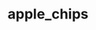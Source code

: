 ---
title: apple_chips
title_ru: Яблочные чипсы
title_ua: Яблучні чіпси

categorie: dried_fruits
categorie_ru: Сушеные фрукты
categorie_ua: Сушені фрукти

title_text_ru: "Яблочные чипсы-вкусный и полезный низкокалорийный продукт, который подходит и взрослым и детям."
title_text_ua: "Яблучні чіпси-смачний і корисний низькокалорійний продукт, який підходить і дорослим і дітям."

layout: products

description_ru: "<p>Яблочные чипсы-вкусный и полезный низкокалорийный продукт, который подходит и взрослым и детям. Тонко нарезанные и хорошо просушенные яблоки придают чипсам очень хрустящий и приятный вкус. Они заменяют печенье, конфеты и другие продукты для перекуса.</p>
<p>Это хрустящее лакомство содержит  большое количество витаминов, минеральных веществ, клетчатки и органических кислот. Так в составе содержится от 5до50мг.% хлорогеновой кислоты, которая способствует выведению из организма щавелевой кислоты ,что обуславливает нормальную деятельность печени. Клетчатка удерживает большое количество воды и двигаясь дальше по кишечнику и толстой кишке оказывает очищающее действие, поэтому так актуальна при запорах. В целом-яблочные чипсы способствуют нормализации желудочно-кишечного тракта и пищеварительной системы.</p>
<p>На производстве не используются вкусовые добавки, ароматизаторы, красители и другие химические вещества.</p><p>Состав: 100% натуральное яблоко.</p>"
description_ua: "<p>Яблучні чіпси-смачний і корисний низькокалорійний продукт, який підходить і дорослим і дітям. Тонко нарізані і добре просушені яблука надають чіпсам дуже хрусткий і приємний смак. Вони замінюють печиво, цукерки та інші продукти для перекусу. </p>
<p> Це хрустке ласощі містять велику кількість вітамінів, мінеральних речовин, клітковини і органічних кислот. Так в складі міститься від 5до50мг.% Хлорогенова кислоти, яка сприяє виведенню з організму щавлевої кислоти, що зумовлює нормальну діяльність печінки. Клітковина утримує велику кількість води і рухаючись далі по кишечнику і товстої кишці надає очищаючу дію, тому так актуальна при запорах. В цілому-яблучні чіпси сприяють нормалізації шлунково-кишкового тракту і травної системи. </p>
<p> На виробництві не використовуються смакові добавки, ароматизатори, барвники та інші хімічні речовини. </p><p>Склад: 100% натуральне яблуко.</p>"
---